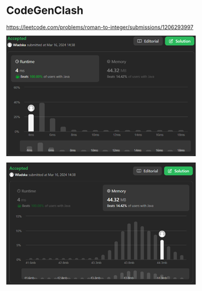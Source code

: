 # CodeGenClash

https://leetcode.com/problems/roman-to-integer/submissions/1206293997

![runtime](./images/leetcodesummary/runtime.png)

![memory](./images/leetcodesummary/memory.png)